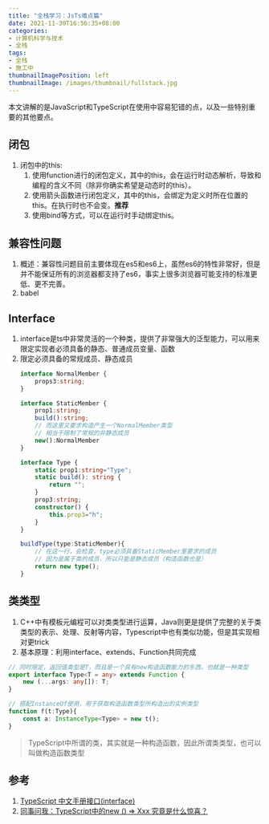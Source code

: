 ```yaml
---
title: "全栈学习：JsTs难点篇"
date: 2021-11-30T16:56:35+08:00
categories:
- 计算机科学与技术
- 全栈
tags:
- 全栈
- 施工中
thumbnailImagePosition: left
thumbnailImage: /images/thumbnail/fullstack.jpg
---
```

本文讲解的是JavaScript和TypeScript在使用中容易犯错的点，以及一些特别重要的其他要点。
<!--more-->
## 闭包
1. 闭包中的this:
    1. 使用function进行的闭包定义，其中的this，会在运行时动态解析，导致和编程的含义不同（除非你确实希望是动态时的this）。
    1. 使用箭头函数进行闭包定义，其中的this，会绑定为定义时所在位置的this。在执行时也不会变。**推荐**
    1. 使用bind等方式，可以在运行时手动绑定this。


## 兼容性问题
1. 概述：兼容性问题目前主要体现在es5和es6上，虽然es6的特性非常好，但是并不能保证所有的浏览器都支持了es6，事实上很多浏览器可能支持的标准更低、更不完善。
1. babel

## Interface
1. interface是ts中非常灵活的一个种类，提供了非常强大的泛型能力，可以用来限定实现者必须具备的静态、普通成员变量、函数
1. 限定必须具备的常规成员、静态成员
    ```ts
    interface NormalMember {
        props3:string;
    }

    interface StaticMember {
        prop1:string;
        build():string;
        // 而这里又要求构造产生一个NormalMember类型
        // 相当于限制了常规的非静态成员
        new():NormalMember
    }

    interface Type {
        static prop1:string="Type";
        static build(): string {
            return "";
        }
        prop3:string;
        constructor() {
            this.prop3="h";
        }
    }

    buildType(type:StaticMember){
        // 在这一行，会检查，type必须具备StaticMember里要求的成员
        // 因为是属于类的成员，所以只能是静态成员（构造函数也是）
        return new type();
    }
    ```

## 类类型
1. C++中有模板元编程可以对类类型进行运算，Java则更是提供了完整的关于类类型的表示、处理、反射等内容，Typescript中也有类似功能，但是其实现相对更trick
1. 基本原理：利用interface、extends、Function共同完成
```ts
// 同时限定，返回值类型是T，而且是一个具有new构造函数能力的东西，也就是一种类型
export interface Type<T = any> extends Function {
    new (...args: any[]): T;
}

// 搭配InstanceOf使用，用于获取构造函数类型所构造出的实例类型
function f(t:Type){
    const a: InstanceType<Type> = new t();
}
```
> TypeScript中所谓的类，其实就是一种构造函数，因此所谓类类型，也可以叫做构造函数类型

## 参考
1. [TypeScript 中文手册接口(interface)](https://typescript.bootcss.com/interfaces.html)
1. [同事问我：TypeScript中的new () => Xxx 究竟是什么惊喜？ ](https://juejin.cn/post/7032280251119960078)